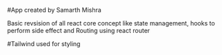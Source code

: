 #App created by Samarth Mishra 

Basic revsision of all react core concept like state management, hooks to perform side effect and Routing using react router

#Tailwind used for styling 